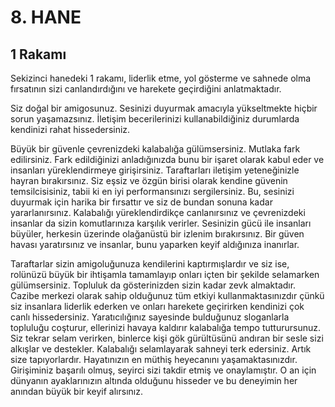 # 8. HANE

## 1 Rakamı

Sekizinci hanedeki 1 rakamı, liderlik etme, yol gösterme ve sahnede olma fırsatının sizi canlandırdığını ve harekete geçirdiğini anlatmaktadır.

Siz doğal bir amigosunuz. Sesinizi duyurmak amacıyla yükseltmekte hiçbir sorun yaşamazsınız. İletişim becerilerinizi kullanabildiğiniz durumlarda kendinizi rahat hissedersiniz.

Büyük bir güvenle çevrenizdeki kalabalığa gülümsersiniz. Mutlaka fark edilirsiniz. Fark edildiğinizi anladığınızda bunu bir işaret olarak kabul eder ve insanları yüreklendirmeye girişirsiniz. Taraftarları iletişim yeteneğinizle hayran bırakırsınız. Siz eşsiz ve özgün birisi olarak kendine güvenin temsilcisisiniz, tabii ki en iyi performansınızı sergilersiniz. Bu, sesinizi duyurmak için harika bir fırsattır ve siz de bundan sonuna kadar yararlanırsınız. Kalabalığı yüreklendirdikçe canlanırsınız ve çevrenizdeki insanlar da sizin komutlarınıza karşılık verirler. Sesinizin gücü ile insanları büyüler, herkesin üzerinde olağanüstü bir izlenim bırakırsınız. Bir güven havası yaratırsınız ve insanlar, bunu yaparken keyif aldığınıza inanırlar.

Taraftarlar sizin amigoluğunuza kendilerini kaptırmışlardır ve siz ise, rolünüzü büyük bir ihtişamla tamamlayıp onları içten bir şekilde selamarken gülümsersiniz. Topluluk da gösterinizden sizin kadar zevk almaktadır. Cazibe merkezi olarak sahip olduğunuz tüm etkiyi kullanmaktasınızdır çünkü siz insanlara liderlik ederken ve onları harekete geçirirken kendinizi çok canlı hissedersiniz. Yaratıcılığınız sayesinde bulduğunuz sloganlarla topluluğu coşturur, ellerinizi havaya kaldırır kalabalığa tempo tutturursunuz. Siz tekrar selam verirken, binlerce kişi gök gürültüsünü andıran bir sesle sizi alkışlar ve destekler. Kalabalığı selamlayarak sahneyi terk edersiniz. Artık size tapıyorlardır. Hayatınızın en müthiş heyecanını yaşamaktasınızdır. Girişiminiz başarılı olmuş, seyirci sizi takdir etmiş ve onaylamıştır. O an için dünyanın ayaklarınızın altında olduğunu hisseder ve bu deneyimin her anından büyük bir keyif alırsınız. 
